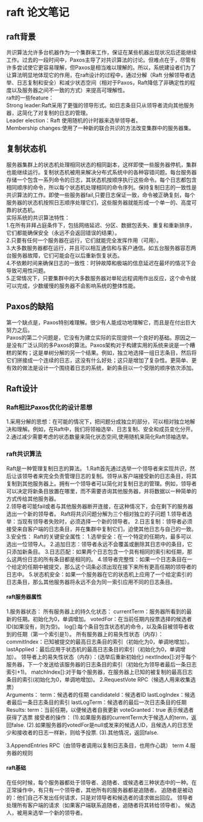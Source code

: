 # raft 论文笔记
## raft背景
共识算法允许多台机器作为一个集群来工作，保证在某些机器出现状况后还能继续工作。过去的一段时间中，Paxos主导了对共识算法的讨论。但难点在于，尽管有许多尝试使它更容易理解，但Paxos是相当难以理解的。所以，系统建设者们为了让算法明显地体现它的作用，在raft设计的过程中，通过分解（Raft 分解领导者选举、日志复制和安全）和减少状态空间（相对于Paxos，Raft降低了非确定性的程度以及服务器之间不一致的方式）来提高可理解性。<br>
raft的一些feature：<br>
Strong leader:Raft采用了更强的领导形式。如日志条目只从领导者流向其他服务器，这简化了对复制的日志的管理。<br>
Leader election：Raft 使用随机的计时器来选举领导者。<br>
Membership changes:使用了一种新的联合共识的方法改变集群中的服务器集。<br>
## 复制状态机
服务器集群上的状态机处理相同状态的相同副本，这样即使一些服务器停机，集群也能继续运行。复制状态机被用来解决分布式系统中的各种容错问题。每台服务器存储一个包含一系列命令的日志，其状态机按顺序执行这些命令。每个日志都包含相同顺序的命令，所以每个状态机处理相同的命令序列。保持复制日志的一致性是共识算法的工作。即使一些服务器fail,只要日志保证一致，命令被正确复刻，每个服务器的状态机按照日志顺序处理它们，这些服务器就能形成一个单一的、高度可靠的状态机。<br>
实际系统的共识算法特性：<br>
1.在所有非拜占庭条件下，包括网络延迟、分区、数据包丢失、重复和重新排序，它们都能确保安全（永远不会返回错误的结果）。<br>
2.只要有任何一个服务器在运行，它们就能完全发挥作用（可用）。<br>
3.大多数服务器都在运行，并且可以相互通信和与客户通信。如五台服务器容忍两台服务器故障，它们可能会在以后重新恢复状态。<br>
4.不依赖时间来确保日志的一致性：时钟故障和极端的信息延迟在最坏的情况下会导致可用性问题。<br>
5.正常情况下，只要集群中的大多数服务器对单轮远程调用作出反应，这个命令就可以完成，少数缓慢的服务器不会影响系统的整体性能。<br>
## Paxos的缺陷
第一个缺点是，Paxos特别难理解。很少有人能成功地理解它，而且是在付出巨大努力之后。<br>
Paxos的第二个问题是，它没有为建立实际的实现提供一个良好的基础。原因之一是没有广泛认同的多Paxos的算法。Paxos架构对于构建实用的系统来说是一个糟糕的架构；这是单树分解的另一个结果。例如，独立地选择一组日志条目，然后将它们拼接成一个连续的日志，这没有什么好处；这只是增加了复杂性。更简单、更有效的做法是设计一个围绕着日志的系统，新的条目以一个受限的顺序依次添加。<br>
## Raft设计
### Raft相比Paxos优化的设计思想
1.采用分解的思想：在可能的情况下，把问题分成独立的部分，可以相对独立地解决和理解。例如，在Raft中，我们将领袖选举、日志复制、安全和成员变化分开。<br>
2.通过减少需要考虑的状态数量来简化状态空间,使用随机来简化Raft领袖选举。
### raft共识算法
Raft是一种管理复制日志的算法。
1.Raft首先通过选举一个领导者来实现共识，然后让该领导者来完全负责管理日志的复制。领导从客户端接受新的日志条目，将其复制到其他服务器上。拥有一个领导者可以简化对复制日志的管理。例如，领导者可以决定将新条目放置在哪里，而不需要咨询其他服务器，并将数据以一种简单的方式传给其他服务器。<br>
2.领导者可能fail或者与其他服务器断开连接，在这种情况下，会在剩下的服务器选出一个新的领导者。
Raft将共识问题分解为三个相对独立的子问题
1.领导者选举：当现有领导者失败时，必须选择一个新的领导者。
2.日志复制：领导者必须接受来自客户端的日志条目，并在集群中复制它们，迫使其他日志与自己的一致。
3.安全性：
Raft的关键安全属性：
1.选举安全：在一个特定的任期内，最多可以选出一位领导人。
2.追加日志：领导者永远不会覆盖或删除其日志中的条目，它只添加新条目。
3.日志匹配：如果两个日志包含一个具有相同的索引和任期，那么这两份日志的所有条目都是相同的。
4.领导者完整性：如果一个日志条目在一个给定的任期中被提交，那么这个词条必须出现在接下来所有更高任期的领导者的日志中。
5.状态机安全：如果一个服务器在它的状态机上应用了一个给定索引的日志条目，那么其他服务器将永远不会为同一索引应用不同的日志条目。
#### raft服务器属性
1.服务器状态：
所有服务器上的持久化状态：
currentTerm：服务器所看到的最新的任期。初始化为0，单调增加。
votedFor：在当前任期内投票选择的候选者ID(如果没有，则为空)。
log[]:每个条目包含状态机的命令，以及条目被领导者收到的任期（第一个索引是1）。
所有服务器上的易失性状态（内存）：
commitIndex：已知被提交的最高日志条目的索引（初始化为0，单调地增加）。
lastApplied：最后应用于状态机的最高日志条目的索引（初始化为0，单调增加）。
领导者上的易失性状态（内存）：(选举后重新初始化)
nextIndex[]:对于每个服务器，下一个发送给该服务器的日志条目的索引（初始化为领导者最后一条日志索引+1)。
matchIndex[]:对于每个服务器，在服务器上已知的被复制的最高日志条目的索引(初始化为0，单调地增加)。
2.RequestVote RPC（候选人用来收集选票）
<br>
Arguments：
term：候选者的任期
candidateId：候选者ID
lastLogIndex：候选者最后一条日志条目的索引
lastLogTerm：候选者的最后一次日志条目的任期
<br>
Results:
term：当前任期，以便候选者自我更新
voteGranted：true 表示候选者获得了选票
接受者的操作：
(1).如果服务器的currentTerm大于候选人的term，返回false.
(2).如果服务器的votedFor是null或发来的候选人ID，且候选人的日志至少和接收者的日志一样新，则给予投票.
(3).其他情况，返回false.

3.AppendEntries RPC（由领导者调用以复制日志条目，也用作心跳）
term 
4.服务器的规则

#### raft基础
在任何时候，每个服务器都处于领导者、追随者、或候选者三种状态中的一种。在正常操作中，有只有一个领导者，其他所有的服务器都是追随者。
追随者是被动的：他们自己不发出任何请求，只是对领导者和候选者的请求做出回应。
领导者处理所有客户端的请求（如果客户端联系追随者，追随者将其转给领导者）。
候选人，被用来选举一个新的领导者。


